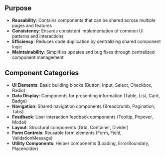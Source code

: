 ## Purpose

- **Reusability**: Contains components that can be shared across multiple pages and features
- **Consistency**: Ensures consistent implementation of common UI patterns and interactions
- **Efficiency**: Reduces code duplication by centralizing shared component logic
- **Maintainability**: Simplifies updates and bug fixes through centralized component management

## Component Categories

- **UI Elements**: Basic building blocks (Button, Input, Select, Checkbox, Radio)
- **Data Display**: Components for presenting information (Table, List, Card, Badge)
- **Navigation**: Shared navigation components (Breadcrumb, Pagination, Tabs)
- **Feedback**: User interaction feedback components (Tooltip, Popover, Modal)
- **Layout**: Structural components (Grid, Container, Divider)
- **Form Controls**: Reusable form elements (Form, Field, ValidationMessage)
- **Utility Components**: Helper components (Loading, ErrorBoundary, Placeholder)
